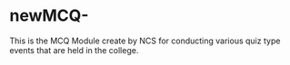 # newMCQ-
This is the MCQ Module create by NCS for conducting various quiz type events that are held in the college.
